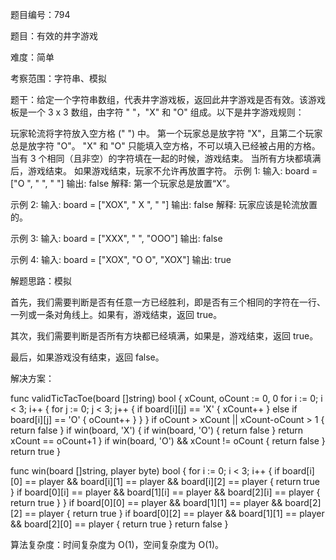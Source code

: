 题目编号：794

题目：有效的井字游戏

难度：简单

考察范围：字符串、模拟

题干：给定一个字符串数组，代表井字游戏板，返回此井字游戏是否有效。该游戏板是一个 3 x 3 数组，由字符 " "，"X" 和 "O" 组成。以下是井字游戏规则：

玩家轮流将字符放入空方格 (" ") 中。
第一个玩家总是放字符 "X"，且第二个玩家总是放字符 "O"。
"X" 和 "O" 只能填入空方格，不可以填入已经被占用的方格。
当有 3 个相同（且非空）的字符填在一起的时候，游戏结束。
当所有方块都填满后，游戏结束。
如果游戏结束，玩家不允许再放置字符。
示例 1:
输入: board = ["O  ", "   ", "   "]
输出: false
解释: 第一个玩家总是放置“X”。

示例 2:
输入: board = ["XOX", " X ", "   "]
输出: false
解释: 玩家应该是轮流放置的。

示例 3:
输入: board = ["XXX", "   ", "OOO"]
输出: false

示例 4:
输入: board = ["XOX", "O O", "XOX"]
输出: true

解题思路：模拟

首先，我们需要判断是否有任意一方已经胜利，即是否有三个相同的字符在一行、一列或一条对角线上。如果有，游戏结束，返回 true。

其次，我们需要判断是否所有方块都已经填满，如果是，游戏结束，返回 true。

最后，如果游戏没有结束，返回 false。

解决方案：

func validTicTacToe(board []string) bool {
    xCount, oCount := 0, 0
    for i := 0; i < 3; i++ {
        for j := 0; j < 3; j++ {
            if board[i][j] == 'X' {
                xCount++
            } else if board[i][j] == 'O' {
                oCount++
            }
        }
    }
    if oCount > xCount || xCount-oCount > 1 {
        return false
    }
    if win(board, 'X') {
        if win(board, 'O') {
            return false
        }
        return xCount == oCount+1
    }
    if win(board, 'O') && xCount != oCount {
        return false
    }
    return true
}

func win(board []string, player byte) bool {
    for i := 0; i < 3; i++ {
        if board[i][0] == player && board[i][1] == player && board[i][2] == player {
            return true
        }
        if board[0][i] == player && board[1][i] == player && board[2][i] == player {
            return true
        }
    }
    if board[0][0] == player && board[1][1] == player && board[2][2] == player {
        return true
    }
    if board[0][2] == player && board[1][1] == player && board[2][0] == player {
        return true
    }
    return false
}

算法复杂度：时间复杂度为 O(1)，空间复杂度为 O(1)。